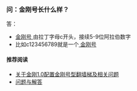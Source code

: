 ### 问：金刚号长什么样？

答：

- [ 金刚号 ](https://a2zitpro.github.io/web/金刚号)由拉丁字母c开头，接续5-9位阿拉伯数字
- 比如c123456789就是一个[ 金刚号 ](https://a2zitpro.github.io/web/金刚号)



#### 推荐阅读
- [关于金刚1.0配置金刚号型翻墙梯及相关问题](https://a2zitpro.github.io/web/列表-关于金刚1.0配置金刚号型翻墙梯及相关问题)
- [问题与解答](https://a2zitpro.github.io/web/列表-问题与解答)

